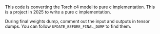 This code is converting the Torch c4 model to pure c implementation. This is a
project in 2025 to write a pure c implementation.

During final weights dump, comment out the input and outputs in tensor dumps.
You can follow `UPDATE_BEFORE_FINAL_DUMP` to find them.
